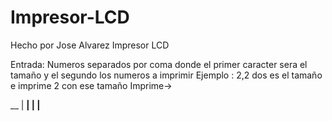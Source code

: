 # Impresor-LCD
Hecho por Jose Alvarez
Impresor LCD 


Entrada: Numeros separados por coma donde el primer caracter sera el tamaño y el segundo los numeros a imprimir
Ejemplo : 2,2 dos es el tamaño e imprime 2 con ese tamaño
Imprime->

 __
   |
 __|
|
|__
